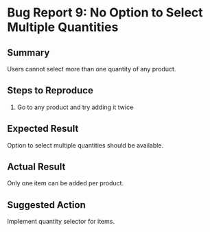 # Bug Report 9: No Option to Select Multiple Quantities

## Summary
Users cannot select more than one quantity of any product.

## Steps to Reproduce
1. Go to any product and try adding it twice

## Expected Result
Option to select multiple quantities should be available.

## Actual Result
Only one item can be added per product.

## Suggested Action
Implement quantity selector for items.

